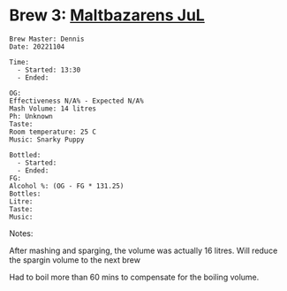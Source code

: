 # Brew 3: [Maltbazarens JuL](../brews/malbazarens_jul.md)
```
Brew Master: Dennis
Date: 20221104

Time:
  - Started: 13:30
  - Ended:

OG:
Effectiveness N/A% - Expected N/A%
Mash Volume: 14 litres
Ph: Unknown
Taste:
Room temperature: 25 C
Music: Snarky Puppy
```

```
Bottled: 
  - Started:
  - Ended: 
FG: 
Alcohol %: (OG - FG * 131.25)
Bottles: 
Litre:
Taste: 
Music:
```

Notes:

After mashing and sparging, the volume was actually 16 litres. Will reduce the spargin volume to the next brew

Had to boil more than 60 mins to compensate for the boiling volume.

